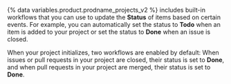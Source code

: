 {% data variables.product.prodname_projects_v2 %} includes built-in workflows that you can use to update the **Status** of items based on certain events. For example, you can automatically set the status to **Todo** when an item is added to your project or set the status to **Done** when an issue is closed.

When your project initializes, two workflows are enabled by default: When issues or pull requests in your project are closed, their status is set to **Done**, and when pull requests in your project are merged, their status is set to **Done**.

